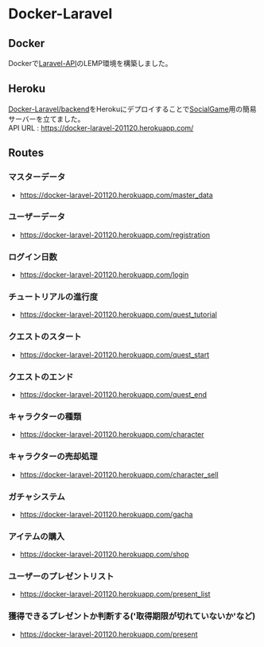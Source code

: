 # Docker-Laravel
## Docker
Dockerで[Laravel-API](https://github.com/syu-hei/Laravel-API)のLEMP環境を構築しました。
## Heroku
[Docker-Laravel/backend](https://github.com/syu-hei/Docker-Laravel/tree/main/backend)をHerokuにデプロイすることで[SocialGame](https://github.com/syu-hei/SocialGame)用の簡易サーバーを立てました。  
API URL : https://docker-laravel-201120.herokuapp.com/  
## Routes
### マスターデータ
* https://docker-laravel-201120.herokuapp.com/master_data
### ユーザーデータ
* https://docker-laravel-201120.herokuapp.com/registration
### ログイン日数
* https://docker-laravel-201120.herokuapp.com/login
### チュートリアルの進行度
* https://docker-laravel-201120.herokuapp.com/quest_tutorial
### クエストのスタート
* https://docker-laravel-201120.herokuapp.com/quest_start
###  クエストのエンド
* https://docker-laravel-201120.herokuapp.com/quest_end
### キャラクターの種類
* https://docker-laravel-201120.herokuapp.com/character
### キャラクターの売却処理
* https://docker-laravel-201120.herokuapp.com/character_sell
### ガチャシステム
* https://docker-laravel-201120.herokuapp.com/gacha
### アイテムの購入
* https://docker-laravel-201120.herokuapp.com/shop
### ユーザーのプレゼントリスト
* https://docker-laravel-201120.herokuapp.com/present_list
### 獲得できるプレゼントか判断する('取得期限が切れていないか'など)
* https://docker-laravel-201120.herokuapp.com/present
